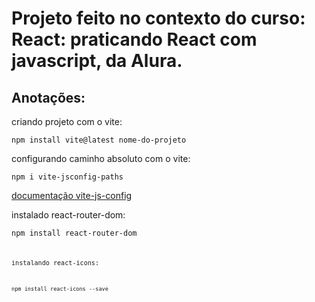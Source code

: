 # Projeto feito no contexto do curso: React: praticando React com javascript, da Alura.

## Anotações:

criando projeto com o vite:

<code>npm install vite@latest nome-do-projeto</code>

configurando caminho absoluto com o vite:

<code>npm i vite-jsconfig-paths</code>

[documentação vite-js-config](https://www.npmjs.com/package/vite-jsconfig-paths)

instalado react-router-dom:

<code>npm install react-router-dom<code>

instalando react-icons:

<code>npm install react-icons --save<code>